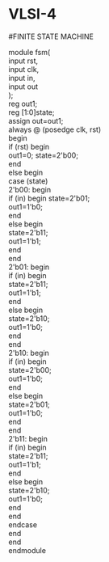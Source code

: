 # VLSI-4

#FINITE STATE MACHINE

module fsm(  
input rst,  
input clk,  
input in,  
input out  
);  
reg out1;  
reg [1:0]state;  
assign out=out1;  
always @ (posedge clk, rst)  
begin  
if (rst) begin  
out1=0; state=2'b00;  
end  
else begin  
case (state)  
2'b00: begin  
if (in) begin state=2'b01;  
out1=1'b0;  
end  
else begin  
state=2'b11;  
out1=1'b1;  
end  
end  
2'b01: begin  
if (in) begin  
state=2'b11;  
out1=1'b1;  
end  
else begin  
state=2'b10;  
out1=1'b0;  
end  
end  
2'b10: begin  
if (in) begin  
state=2'b00;  
out1=1'b0;  
end  
else begin  
state=2'b01;  
out1=1'b0;  
end  
end  
2'b11: begin  
if (in) begin  
state=2'b11;  
out1=1'b1;  
end  
else begin  
state=2'b10;  
out1=1'b0;  
end  
end  
endcase  
end  
end  
endmodule

